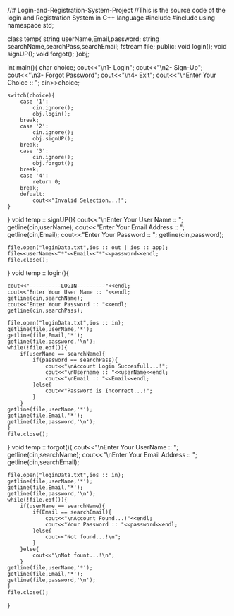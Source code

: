 //# Login-and-Registration-System-Project
//This is the source code of the login and Registration System in C++ language
#include<iostream>
#include<fstream>
using namespace std;

class temp{
    string userName,Email,password;
    string searchName,searchPass,searchEmail;
    fstream file;
    public:
    void login();
    void signUP();
    void forgot();
}obj;

int main(){
    char choice;
    cout<<"\n1- Login";
    cout<<"\n2- Sign-Up";
    cout<<"\n3- Forgot Password";
    cout<<"\n4- Exit";
    cout<<"\nEnter Your Choice :: ";
    cin>>choice;

    switch(choice){
        case '1':
            cin.ignore();
            obj.login();
        break;
        case '2':
            cin.ignore();
            obj.signUP();
        break;
        case '3':
            cin.ignore();
            obj.forgot();
        break;
        case '4':
            return 0;
        break;
        defualt:
            cout<<"Invalid Selection...!";
    }
}
void temp :: signUP(){
    cout<<"\nEnter Your User Name :: ";
    getline(cin,userName);
    cout<<"Enter Your Email Address :: ";
    getline(cin,Email);
    cout<<"Enter Your Password :: ";
    getline(cin,password);

    file.open("loginData.txt",ios :: out | ios :: app);
    file<<userName<<"*"<<Email<<"*"<<password<<endl;
    file.close();
}
void temp :: login(){
 
    cout<<"----------LOGIN---------"<<endl;
    cout<<"Enter Your User Name :: "<<endl;
    getline(cin,searchName);
    cout<<"Enter Your Password :: "<<endl;
    getline(cin,searchPass);

    file.open("loginData.txt",ios :: in);
    getline(file,userName,'*');
    getline(file,Email,'*');
    getline(file,password,'\n');
    while(!file.eof()){
        if(userName == searchName){
            if(password == searchPass){
                cout<<"\nAccount Login Succesfull...!";
                cout<<"\nUsername :: "<<userName<<endl;
                cout<<"\nEmail :: "<<Email<<endl;
            }else{
                cout<<"Password is Incorrect...!";
            }
        }
    getline(file,userName,'*');
    getline(file,Email,'*');
    getline(file,password,'\n');
    }
    file.close();
}
void temp :: forgot(){
    cout<<"\nEnter Your UserName :: ";
    getline(cin,searchName);
    cout<<"\nEnter Your Email Address :: ";
    getline(cin,searchEmail);

    file.open("loginData.txt",ios :: in);
    getline(file,userName,'*');
    getline(file,Email,'*');
    getline(file,password,'\n');
    while(!file.eof()){
        if(userName == searchName){
            if(Email == searchEmail){
                cout<<"\nAccount Found...!"<<endl;
                cout<<"Your Password :: "<<password<<endl;
            }else{
                cout<<"Not found...!\n";
            }
        }else{
            cout<<"\nNot fount...!\n";
        }
    getline(file,userName,'*');
    getline(file,Email,'*');
    getline(file,password,'\n');
    }
    file.close();
}
